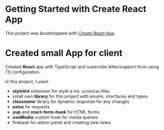 # Getting Started with Create React App

This project was bootstrapped with [Create React App](https://github.com/facebook/create-react-app).

# Created small App for client 

Created **React** app with TypeScript and subscribe letter/support form using TS configuration.

In this project, I used: 

- **stylelint** extension for style a my .scss/css files
- small own **library** for this project with enums, interfaces and types
- **classname** library for dynamic response for any changes 
- **axios** for requests
- **yup** and **react-form-hook** for HTML forms
- **useMedia** custom hook for media queries
- firebase for admin panel and creating new news
